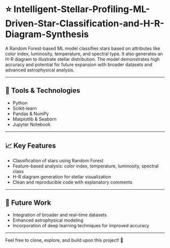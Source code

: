# ⭐ Intelligent-Stellar-Profiling-ML-Driven-Star-Classification-and-H-R-Diagram-Synthesis

A Random Forest-based ML model classifies stars based on attributes like color index, luminosity, temperature, and spectral type. It also generates an H-R diagram to illustrate stellar distribution. The model demonstrates high accuracy and potential for future expansion with broader datasets and advanced astrophysical analysis.

---

## 🚀 Tools & Technologies

- Python  
- Scikit-learn  
- Pandas & NumPy  
- Matplotlib & Seaborn  
- Jupyter Notebook  

---

## 📈 Key Features

- Classification of stars using Random Forest  
- Feature-based analysis: color index, temperature, luminosity, spectral class  
- H-R diagram generation for stellar visualization  
- Clean and reproducible code with explanatory comments  

---

## 📌 Future Work

- Integration of broader and real-time datasets  
- Enhanced astrophysical modeling  
- Incorporation of deep learning techniques for improved accuracy  

---

Feel free to clone, explore, and build upon this project! 🌌

